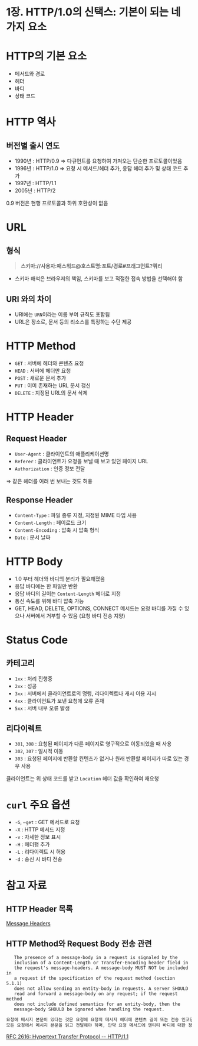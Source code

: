 # 1장. HTTP/1.0의 신택스: 기본이 되는 네 가지 요소

# HTTP의 기본 요소

- 메서드와 경로
- 헤더
- 바디
- 상태 코드

# HTTP 역사

## 버전별 출시 연도

- 1990년 : HTTP/0.9 ⇒ 다큐먼트를 요청하여 가져오는 단순한 프로토콜이었음
- 1996년 : HTTP/1.0 ⇒ 요청 시 메서드/헤더 추가, 응답 헤더 추가 및 상태 코드 추가
- 1997년 : HTTP/1.1
- 2005년 : HTTP/2

0.9 버전은 현행 프로토콜과 하위 호환성이 없음

# URL

## 형식

> **스키마://사용자:패스워드@호스트명:포트/경로#프래그먼트?쿼리**
> 
- 스키마 해석은 브라우저의 책임, 스키마를 보고 적절한 접속 방법을 선택해야 함

## URI 와의 차이

- URI에는 `URN`이라는 이름 부여 규칙도 포함됨
- URL은 장소로, 문서 등의 리소스를 특정하는 수단 제공

# HTTP Method

- `GET` : 서버에 헤더와 콘텐츠 요청
- `HEAD` : 서버에 헤더만 요청
- `POST` : 새로운 문서 추가
- `PUT` : 이미 존재하는 URL 문서 갱신
- `DELETE` : 지정된 URL의 문서 삭제

# HTTP Header

## Request Header

- `User-Agent` : 클라이언트의 애플리케이션명
- `Referer` : 클라이언트가 요청을 보낼 때 보고 있던 페이지 URL
- `Authorization` : 인증 정보 전달

⇒ 같은 헤더를 여러 번 보내는 것도 허용

## Response Header

- `Content-Type` : 파일 종류 지정, 지정된 MIME 타입 사용
- `Content-Length` : 페이로드 크기
- `Content-Encoding` : 압축 시 압축 형식
- `Date` : 문서 날짜

# HTTP Body

- 1.0 부터 헤더와 바디의 분리가 필요해졌음
- 응답 바디에는 한 파일만 반환
- 응답 바디의 길이는 `Content-Length` 헤더로 지정
- 통신 속도를 위해 바디 압축 가능
- GET, HEAD, DELETE, OPTIONS, CONNECT 메서드는 요청 바디를 가질 수 있으나 서버에서 거부할 수 있음 (요청 바디 전송 지양)

# Status Code

## 카테고리

- `1xx` : 처리 진행중
- `2xx` : 성공
- `3xx` : 서버에서 클라이언트로의 명령, 리다이렉트나 캐시 이용 지시
- `4xx` : 클라이언트가 보낸 요청에 오류 존재
- `5xx` : 서버 내부 오류 발생

## 리다이렉트

- `301`, `308` : 요청된 페이지가 다른 페이지로 영구적으로 이동되었을 때 사용
- `302`, `307` : 일시적 이동
- `303` : 요청된 페이지에 반환할 컨텐츠가 없거나 원래 반환할 페이지가 따로 있는 경우 사용

클라이언트는 위 상태 코드를 받고 `Location` 헤더 값을 확인하여 재요청

# `curl` 주요 옵션

- `-G`, `—get` : GET 메서드로 요청
- `-X` : HTTP 메서드 지정
- `-v` : 자세한 정보 표시
- `-H` : 헤더행 추가
- `-L` : 리다이렉트 시 허용
- `-d` : 송신 시 바디 전송

# 참고 자료

## HTTP Header 목록

[Message Headers](http://www.iana.org/assignments/message-headers/message-headers.xhtml)

## HTTP Method와 Request Body 전송 관련

```
   The presence of a message-body in a request is signaled by the
   inclusion of a Content-Length or Transfer-Encoding header field in
   the request's message-headers. A message-body MUST NOT be included in
   a request if the specification of the request method (section 5.1.1)
   does not allow sending an entity-body in requests. A server SHOULD
   read and forward a message-body on any request; if the request method
   does not include defined semantics for an entity-body, then the
   message-body SHOULD be ignored when handling the request.                                
```

```java
요청에 메시지 본문이 있다는 것은 요청에 요청의 메시지 헤더에 콘텐츠 길이 또는 전송 인코딩 헤더 필드가 포함되어 있으면 요청의 메시지 헤더에 포함됩니다. 메시지 본문은 요청 메서드의 사양이 요청 메소드의 사양(5.1.1절)이 엔티티 전송을 허용하지 않는 경우 에서 요청에 엔티티-본문 전송을 허용하지 않는 경우 요청에 메시지-본문을 포함해서는 안 됩니다. 서버는 다음과 같이 해야 합니다.
모든 요청에서 메시지 본문을 읽고 전달해야 하며, 만약 요청 메서드에 엔티티 바디에 대한 정의된 시맨틱이 포함되어 있지 않으면 메시지 본문은 요청을 처리할 때 무시해야 합니다.
```

[RFC 2616: Hypertext Transfer Protocol -- HTTP/1.1](https://datatracker.ietf.org/doc/html/rfc2616)
